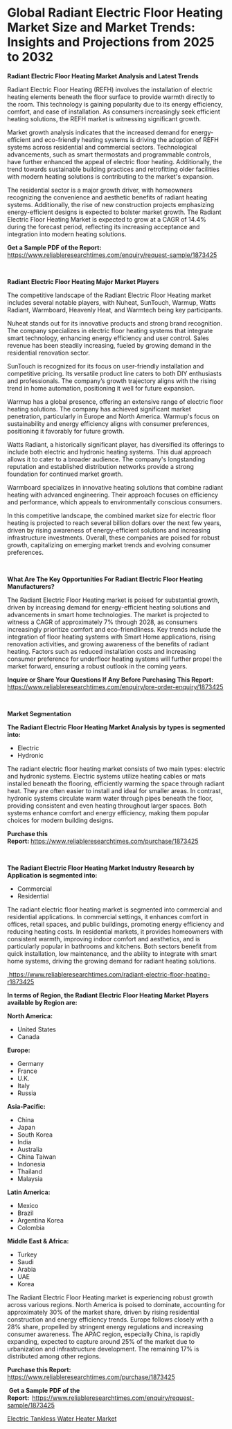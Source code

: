 <p><h1>Global Radiant Electric Floor Heating Market Size and Market Trends: Insights and Projections from 2025 to 2032</h1></p><p><strong>Radiant Electric Floor Heating Market Analysis and Latest Trends</strong></p>
<p><p>Radiant Electric Floor Heating (REFH) involves the installation of electric heating elements beneath the floor surface to provide warmth directly to the room. This technology is gaining popularity due to its energy efficiency, comfort, and ease of installation. As consumers increasingly seek efficient heating solutions, the REFH market is witnessing significant growth.</p><p>Market growth analysis indicates that the increased demand for energy-efficient and eco-friendly heating systems is driving the adoption of REFH systems across residential and commercial sectors. Technological advancements, such as smart thermostats and programmable controls, have further enhanced the appeal of electric floor heating. Additionally, the trend towards sustainable building practices and retrofitting older facilities with modern heating solutions is contributing to the market's expansion.</p><p>The residential sector is a major growth driver, with homeowners recognizing the convenience and aesthetic benefits of radiant heating systems. Additionally, the rise of new construction projects emphasizing energy-efficient designs is expected to bolster market growth. The Radiant Electric Floor Heating Market is expected to grow at a CAGR of 14.4% during the forecast period, reflecting its increasing acceptance and integration into modern heating solutions.</p></p>
<p><strong>Get a Sample PDF of the Report:&nbsp;</strong> <a href="https://www.reliableresearchtimes.com/enquiry/request-sample/1873425?utm_campaign=2271&utm_medium=2&utm_source=Github&utm_content=ia&utm_term=05022025&utm_id=radiant-electric-floor-heating">https://www.reliableresearchtimes.com/enquiry/request-sample/1873425</a></p>
<p>&nbsp;</p>
<p><strong>Radiant Electric Floor Heating Major Market Players</strong></p>
<p><p>The competitive landscape of the Radiant Electric Floor Heating market includes several notable players, with Nuheat, SunTouch, Warmup, Watts Radiant, Warmboard, Heavenly Heat, and Warmtech being key participants. </p><p>Nuheat stands out for its innovative products and strong brand recognition. The company specializes in electric floor heating systems that integrate smart technology, enhancing energy efficiency and user control. Sales revenue has been steadily increasing, fueled by growing demand in the residential renovation sector.</p><p>SunTouch is recognized for its focus on user-friendly installation and competitive pricing. Its versatile product line caters to both DIY enthusiasts and professionals. The company’s growth trajectory aligns with the rising trend in home automation, positioning it well for future expansion.</p><p>Warmup has a global presence, offering an extensive range of electric floor heating solutions. The company has achieved significant market penetration, particularly in Europe and North America. Warmup's focus on sustainability and energy efficiency aligns with consumer preferences, positioning it favorably for future growth.</p><p>Watts Radiant, a historically significant player, has diversified its offerings to include both electric and hydronic heating systems. This dual approach allows it to cater to a broader audience. The company's longstanding reputation and established distribution networks provide a strong foundation for continued market growth.</p><p>Warmboard specializes in innovative heating solutions that combine radiant heating with advanced engineering. Their approach focuses on efficiency and performance, which appeals to environmentally conscious consumers. </p><p>In this competitive landscape, the combined market size for electric floor heating is projected to reach several billion dollars over the next few years, driven by rising awareness of energy-efficient solutions and increasing infrastructure investments. Overall, these companies are poised for robust growth, capitalizing on emerging market trends and evolving consumer preferences.</p></p>
<p>&nbsp;</p>
<p><strong>What Are The Key Opportunities For Radiant Electric Floor Heating Manufacturers?</strong></p>
<p><p>The Radiant Electric Floor Heating market is poised for substantial growth, driven by increasing demand for energy-efficient heating solutions and advancements in smart home technologies. The market is projected to witness a CAGR of approximately 7% through 2028, as consumers increasingly prioritize comfort and eco-friendliness. Key trends include the integration of floor heating systems with Smart Home applications, rising renovation activities, and growing awareness of the benefits of radiant heating. Factors such as reduced installation costs and increasing consumer preference for underfloor heating systems will further propel the market forward, ensuring a robust outlook in the coming years.</p></p>
<p><strong>Inquire or Share Your Questions If Any Before Purchasing This Report:</strong> <a href="https://www.reliableresearchtimes.com/enquiry/pre-order-enquiry/1873425?utm_campaign=2271&utm_medium=2&utm_source=Github&utm_content=ia&utm_term=05022025&utm_id=radiant-electric-floor-heating">https://www.reliableresearchtimes.com/enquiry/pre-order-enquiry/1873425</a></p>
<p>&nbsp;</p>
<p><strong>Market Segmentation</strong></p>
<p><strong>The Radiant Electric Floor Heating Market Analysis by types is segmented into:</strong></p>
<p><ul><li>Electric</li><li>Hydronic</li></ul></p>
<p><p>The radiant electric floor heating market consists of two main types: electric and hydronic systems. Electric systems utilize heating cables or mats installed beneath the flooring, efficiently warming the space through radiant heat. They are often easier to install and ideal for smaller areas. In contrast, hydronic systems circulate warm water through pipes beneath the floor, providing consistent and even heating throughout larger spaces. Both systems enhance comfort and energy efficiency, making them popular choices for modern building designs.</p></p>
<p><strong>Purchase this Report:&nbsp;</strong><a href="https://www.reliableresearchtimes.com/purchase/1873425?utm_campaign=2271&utm_medium=2&utm_source=Github&utm_content=ia&utm_term=05022025&utm_id=radiant-electric-floor-heating">https://www.reliableresearchtimes.com/purchase/1873425</a></p>
<p>&nbsp;</p>
<p><strong>The Radiant Electric Floor Heating Market Industry Research by Application is segmented into:</strong></p>
<p><ul><li>Commercial</li><li>Residential</li></ul></p>
<p><p>The radiant electric floor heating market is segmented into commercial and residential applications. In commercial settings, it enhances comfort in offices, retail spaces, and public buildings, promoting energy efficiency and reducing heating costs. In residential markets, it provides homeowners with consistent warmth, improving indoor comfort and aesthetics, and is particularly popular in bathrooms and kitchens. Both sectors benefit from quick installation, low maintenance, and the ability to integrate with smart home systems, driving the growing demand for radiant heating solutions.</p></p>
<p><a href="https://www.reliableresearchtimes.com/radiant-electric-floor-heating-r1873425?utm_campaign=2271&utm_medium=2&utm_source=Github&utm_content=ia&utm_term=05022025&utm_id=radiant-electric-floor-heating">&nbsp;https://www.reliableresearchtimes.com/radiant-electric-floor-heating-r1873425</a></p>
<p><strong>In terms of Region, the Radiant Electric Floor Heating Market Players available by Region are:</strong></p>
<p>
    <p> <strong> North America: </strong>
        <ul>
            <li>United States</li>
            <li>Canada</li>
        </ul>
        </p> 
    <p> <strong> Europe: </strong>
        <ul>
            <li>Germany</li>
            <li>France</li>
            <li>U.K.</li>
            <li>Italy</li>
            <li>Russia</li>
        </ul>
        </p> 
    <p> <strong> Asia-Pacific: </strong>
        <ul>
            <li>China</li>
            <li>Japan</li>
            <li>South Korea</li>
            <li>India</li>
            <li>Australia</li>
            <li>China Taiwan</li>
            <li>Indonesia</li>
            <li>Thailand</li>
            <li>Malaysia</li>
        </ul>
        </p> 
    <p> <strong> Latin America: </strong>
        <ul>
            <li>Mexico</li>
            <li>Brazil</li>
            <li>Argentina Korea</li>
            <li>Colombia</li>
        </ul>
        </p> 
    <p> <strong> Middle East & Africa: </strong>
        <ul>
            <li>Turkey</li>
            <li>Saudi</li>
            <li>Arabia</li>
            <li>UAE</li>
            <li>Korea</li>
        </ul>
    </p>
    </p>
<p><p>The Radiant Electric Floor Heating market is experiencing robust growth across various regions. North America is poised to dominate, accounting for approximately 30% of the market share, driven by rising residential construction and energy efficiency trends. Europe follows closely with a 28% share, propelled by stringent energy regulations and increasing consumer awareness. The APAC region, especially China, is rapidly expanding, expected to capture around 25% of the market due to urbanization and infrastructure development. The remaining 17% is distributed among other regions.</p></p>
<p><strong>Purchase this Report: </strong><a href="https://www.reliableresearchtimes.com/purchase/1873425?utm_campaign=2271&utm_medium=2&utm_source=Github&utm_content=ia&utm_term=05022025&utm_id=radiant-electric-floor-heating">https://www.reliableresearchtimes.com/purchase/1873425</a></p>
<p>&nbsp;<strong>Get a Sample PDF of the Report:&nbsp;&nbsp;</strong><a href="https://www.reliableresearchtimes.com/enquiry/request-sample/1873425?utm_campaign=2271&utm_medium=2&utm_source=Github&utm_content=ia&utm_term=05022025&utm_id=radiant-electric-floor-heating">https://www.reliableresearchtimes.com/enquiry/request-sample/1873425</a></p>
<p><strong></strong></p>
<p><p><a href="https://github.com/antonioc6hal/Market-Research-Report-List-1/blob/main/electric-tankless-water-heater-market.md?utm_campaign=2271&utm_medium=2&utm_source=Github&utm_content=ia&utm_term=05022025&utm_id=radiant-electric-floor-heating">Electric Tankless Water Heater Market</a></p></p>